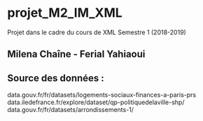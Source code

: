 # projet_M2_IM_XML
Projet dans le cadre du cours de XML
Semestre 1 (2018-2019)
## Milena Chaîne - Ferial Yahiaoui
## Source des données :
data.gouv.fr/fr/datasets/logements-sociaux-finances-a-paris-prs
data.iledefrance.fr/explore/dataset/qp-politiquedelaville-shp/
data.gouv.fr/fr/datasets/arrondissements-1/
